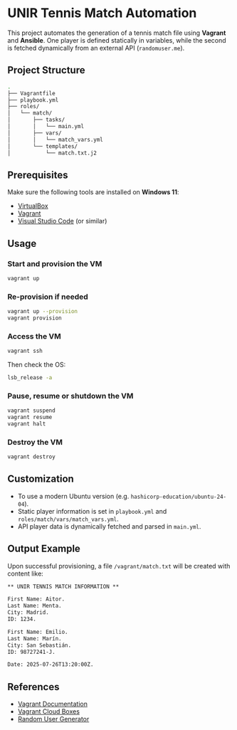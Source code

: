 # UNIR Tennis Match Automation

This project automates the generation of a tennis match file using **Vagrant** and **Ansible**. One player is defined statically in variables, while the second is fetched dynamically from an external API (`randomuser.me`).

## Project Structure

```bash
.
├── Vagrantfile
├── playbook.yml
├── roles/
│   └── match/
│       ├── tasks/
│       │   └── main.yml
│       ├── vars/
│       │   └── match_vars.yml
│       └── templates/
│           └── match.txt.j2
```

## Prerequisites

Make sure the following tools are installed on **Windows 11**:

- [VirtualBox](https://www.virtualbox.org/wiki/Downloads)
- [Vagrant](https://developer.hashicorp.com/vagrant/downloads)
- [Visual Studio Code](https://code.visualstudio.com/) (or similar)

## Usage

### Start and provision the VM

```bash
vagrant up
```

### Re-provision if needed

```bash
vagrant up --provision
vagrant provision
```

### Access the VM

```bash
vagrant ssh
```

Then check the OS:

```bash
lsb_release -a
```

### Pause, resume or shutdown the VM

```bash
vagrant suspend
vagrant resume
vagrant halt
```

### Destroy the VM

```bash
vagrant destroy
```

## Customization

- To use a modern Ubuntu version (e.g. `hashicorp-education/ubuntu-24-04`).
- Static player information is set in `playbook.yml` and `roles/match/vars/match_vars.yml`.
- API player data is dynamically fetched and parsed in `main.yml`.

## Output Example

Upon successful provisioning, a file `/vagrant/match.txt` will be created with content like:

```txt
** UNIR TENNIS MATCH INFORMATION **

First Name: Aitor.
Last Name: Menta.
City: Madrid.
ID: 1234.

First Name: Emilio.
Last Name: Marín.
City: San Sebastián.
ID: 98727241-J.

Date: 2025-07-26T13:20:00Z.
```

## References

- [Vagrant Documentation](https://developer.hashicorp.com/vagrant)
- [Vagrant Cloud Boxes](https://portal.cloud.hashicorp.com/vagrant/discover)
- [Random User Generator](https://randomuser.me/)
